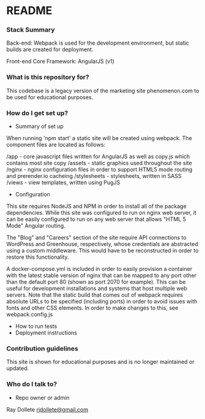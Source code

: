 # README #

### Stack Summary ###

Back-end: Webpack is used for the development environment, but static builds are created for deployment.

Front-end Core Framework: AngularJS (v1)

### What is this repository for? ###

This codebase is a legacy version of the marketing site phenomenon.com to be used for educational purposes.

### How do I get set up? ###

* Summary of set up

When running 'npm start' a static site will be created using webpack.  The component files are located as follows:

/app - core javascript files written for AngularJS as well as copy.js which contains most site copy
/assets - static graphics used throughout the site
/nginx - nginx configuration files in order to support HTML5 mode routing and prerender.io cacheing
/stylesheets - stylesheets, written in SASS
/views - view templates, written using PugJS

* Configuration

This site requires NodeJS and NPM in order to install all of the package dependencies.  While this site was
configured to run on nginx web server, it can be easily configured to run on any web server that allows "HTML 5 Mode"
Angular routing.

The "Blog" and "Careers" section of the site require API connections to WordPress and Greenhouse, respectively, whose
credentials are abstracted using a custom middleware.  This would have to be reconstructed in order to restore
this functionality.

A docker-compose.yml is included in order to easily provision a container with the latest stable version of nginx that
can be mapped to any port other than the default port 80 (shown as port 2070 for example).  This can be useful for
development installations and systems that host multiple web servers.  Note that the static build that comes out of
webpack requires absolute URLs to be specified (including ports) in order to avoid issues with fonts and other CSS
elements.  In order to make changes to this, see webpack.config.js

* How to run tests
* Deployment instructions

### Contribution guidelines ###

This site is shown for educational purposes and is no longer maintained or updated.

### Who do I talk to? ###

* Repo owner or admin

Ray Dollete <rjdollete@gmail.com>